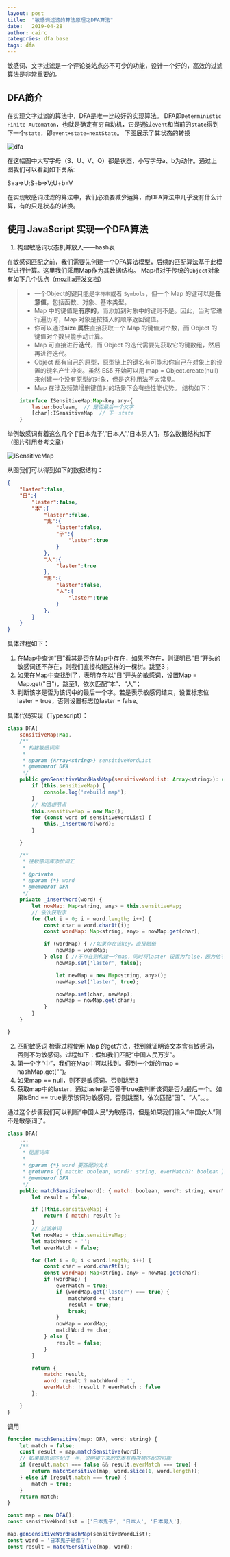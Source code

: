 ```yaml
---
layout: post
title:  "敏感词过滤的算法原理之DFA算法"
date:   2019-04-28 
author: cairc
categories: dfa base
tags: dfa 
---
```


敏感词、文字过滤是一个评论类站点必不可少的功能，设计一个好的，高效的过滤算法是非常重要的。
## DFA简介
在实现文字过滤的算法中，DFA是唯一比较好的实现算法。
DFA即`Deterministic Finite Automaton`，也就是确定有穷自动机，它是通过`event`和当前的`state`得到下一个`state`，即`event+state=nextState`。
下图展示了其状态的转换

![dfa]({{site.baseurl}}/assets/img/post/dfa/dfa.jpg) 


在这幅图中大写字母（S、U、V、Q）都是状态，小写字母a、b为动作。通过上图我们可以看到如下关系:

S+a=>U;S+b=>V;U+b=V

在实现敏感词过滤的算法中，我们必须要减少运算，而DFA算法中几乎没有什么计算，有的只是状态的转换。

## 使用 JavaScript 实现一个DFA算法

1. 构建敏感词状态机并放入——hash表

在敏感词匹配之前，我们需要先创建一个DFA算法模型，后续的匹配算法基于此模型进行计算。这里我们采用Map作为其数据结构。
Map相对于传统的`Object`对象有如下几个优点（[mozilla开发文档](https://developer.mozilla.org/zh-CN/docs/Web/JavaScript/Reference/Global_Objects/Map#Objects_%E5%92%8C_maps_%E7%9A%84%E6%AF%94%E8%BE%83)）

>* 一个Object的键只能是`字符串`或者 `Symbols`，但一个 Map 的键可以是**任意值**，包括函数、对象、基本类型。    
>* Map 中的键值是**有序的**，而添加到对象中的键则不是。因此，当对它进行遍历时，Map 对象是按插入的顺序返回键值。    
>* 你可以通过**size 属性**直接获取一个 Map 的键值对个数，而 Object 的键值对个数只能手动计算。
>* Map 可直接进行**迭代**，而 Object 的迭代需要先获取它的键数组，然后再进行迭代。
>* Object 都有自己的原型，原型链上的键名有可能和你自己在对象上的设置的键名产生冲突。虽然 ES5 开始可以用 map = Object.create(null) 来创建一个没有原型的对象，但是这种用法不太常见。
>* Map 在涉及频繁增删键值对的场景下会有些性能优势。
结构如下：

``` javascript
    interface ISensitiveMap:Map<key:any>{
        laster:boolean,  // 是否最后一个文字
        [char]:ISensitiveMap  // 下一state
    }
```
举例敏感词有着这么几个 ['日本鬼子','日本人','日本男人']，那么数据结构如下（图片引用参考文章）

![ISensitiveMap](/blog/assets/img/post/dfa/ISensitiveMap.png)

从图我们可以得到如下的数据结构：
``` JSON
{
    "laster":false,
    "日":{
        "laster":false,
        "本":{
            "laster":false,
            "鬼":{
                "laster":false,
                "子":{
                    "laster":true
                }
            },
            "人":{
                "laster":true
            },
            "男":{
                "laster":false,
                "人":{
                    "laster":true
                }
            },
        }
    }
}
```
具体过程如下：
1. 在Map中查询“日”看其是否在Map中存在，如果不存在，则证明已“日”开头的敏感词还不存在，则我们直接构建这样的一棵树。跳至3；
2. 如果在Map中查找到了，表明存在以“日”开头的敏感词，设置Map = Map.get("日")，跳至1，依次匹配“本”、“人”；
3. 判断该字是否为该词中的最后一个字。若是表示敏感词结束，设置标志位laster = true，否则设置标志位laster = false。

具体代码实现（Typescript）：
``` javaScript
class DFA{
    sensitiveMap:Map,
    /**
     * 构建敏感词库
     *
     * @param {Array<string>} sensitiveWordList
     * @memberof DFA
     */
    public genSensitiveWordHashMap(sensitiveWordList: Array<string>): void {
        if (this.sensitiveMap) {
            console.log('rebuild map');
        }
        // 构造根节点
        this.sensitiveMap = new Map();
        for (const word of sensitiveWordList) {
            this._insertWord(word);
        }

    }

    /**
     * 往敏感词库添加词汇
     *
     * @private
     * @param {*} word
     * @memberof DFA
     */
    private _insertWord(word) {
        let nowMap: Map<string, any> = this.sensitiveMap;
        // 依次获取字
        for (let i = 0; i < word.length; i++) {
            const char = word.charAt(i);
            const wordMap: Map<string, any> = nowMap.get(char);

            if (wordMap) { //如果存在该key，直接赋值  
                nowMap = wordMap;
            } else { //不存在则构建一个map，同时将laster 设置为false，因为他不是最后一个  
                nowMap.set('laster', false);

                let newMap = new Map<string, any>();
                newMap.set('laster', true);

                nowMap.set(char, newMap);
                nowMap = nowMap.get(char);
            }
        }
    }

}
```

2. 匹配敏感词
检索过程使用 Map 的get方法，找到就证明该文本含有敏感词，否则不为敏感词。过程如下：假如我们匹配“中国人民万岁”。
1. 第一个字“中”，我们在Map中可以找到。得到一个新的map = hashMap.get("")。
2. 如果map == null，则不是敏感词。否则跳至3
3. 获取map中的laster，通过laster是否等于true来判断该词是否为最后一个。如果isEnd == true表示该词为敏感词，否则跳至1，依次匹配“国”、“人”。。。

通过这个步骤我们可以判断“中国人民”为敏感词，但是如果我们输入“中国女人”则不是敏感词了。
``` javaScript
class DFA{
    ...
    /**
     * 配置词库
     *
     * @param {*} word 要匹配的文本
     * @returns {{ match: boolean, word?: string, everMatch?: boolean }} {{ match: 是否匹配, word?: 匹配敏感词, everMatch?: 是否匹配到一半的敏感词 }}
     * @memberof DFA
     */
    public matchSensitive(word): { match: boolean, word?: string, everMatch?: boolean } {
        let result = false;

        if (!this.sensitiveMap) {
            return { match: result };
        }
        // 过滤单词
        let nowMap = this.sensitiveMap;
        let matchWord = '';
        let everMatch = false;

        for (let i = 0; i < word.length; i++) {
            const char = word.charAt(i);
            const wordMap: Map<string, any> = nowMap.get(char);
            if (wordMap) {
                everMatch = true;
                if (wordMap.get('laster') === true) {
                    matchWord += char;
                    result = true;
                    break;
                }
                nowMap = wordMap;
                matchWord += char;
            } else {
                result = false;
            }
        }

        return {
            match: result,
            word: result ? matchWord : '',
            everMatch: !result ? everMatch : false
        };

    }
}
```
调用
```javascript
function matchSensitive(map: DFA, word: string) {
    let match = false;
    const result = map.matchSensitive(word);
    // 如果敏感词匹配过一半，说明接下来的文本有再次被匹配的可能
    if (result.match === false && result.everMatch === true) {
        return matchSensitive(map, word.slice(1, word.length));
    } else if (result.match === true) {
        match = true;
    }
    return match;
}

const map = new DFA();
const sensitiveWordList = ['日本鬼子', '日本人', '日本男人'];

map.genSensitiveWordHashMap(sensitiveWordList);
const word = '日本鬼子是谁？';
const result = matchSensitive(map, word);
```


